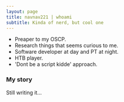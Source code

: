 ```yaml
---
layout: page
title: navnav221 | whoami
subtitle: Kinda of nerd, but cool one
---
```


- Preaper to my OSCP.
- Research things that seems curious to me.
- Software developer at day and PT at night.
- HTB player.
- 'Dont be a script kidde' approach.

### My story

Still writing it...
